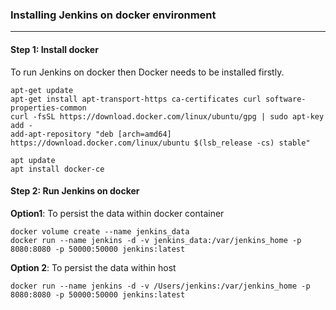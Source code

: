 ### Installing Jenkins on docker environment
-------------------------------------------

#### Step 1: Install docker

To run Jenkins on docker then Docker needs to be installed firstly.

```
apt-get update
apt-get install apt-transport-https ca-certificates curl software-properties-common
curl -fsSL https://download.docker.com/linux/ubuntu/gpg | sudo apt-key add -
add-apt-repository "deb [arch=amd64] https://download.docker.com/linux/ubuntu $(lsb_release -cs) stable"
```

```
apt update
apt install docker-ce
```

#### Step 2: Run Jenkins on docker

**Option1**: To persist the data within docker container

```
docker volume create --name jenkins_data
docker run --name jenkins -d -v jenkins_data:/var/jenkins_home -p 8080:8080 -p 50000:50000 jenkins:latest
```

**Option 2**: To persist the data within host

```
docker run --name jenkins -d -v /Users/jenkins:/var/jenkins_home -p 8080:8080 -p 50000:50000 jenkins:latest

```
